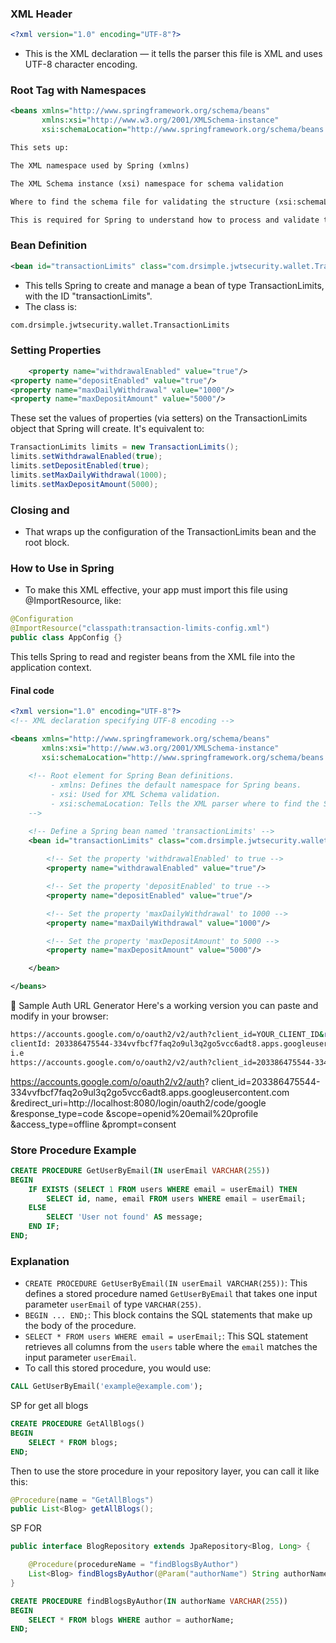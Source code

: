 ### XML Header
```xml
<?xml version="1.0" encoding="UTF-8"?>
```
- This is the XML declaration — it tells the parser this file is XML and uses UTF-8 character encoding.

### Root <beans> Tag with Namespaces
```xml
<beans xmlns="http://www.springframework.org/schema/beans"
       xmlns:xsi="http://www.w3.org/2001/XMLSchema-instance"
       xsi:schemaLocation="http://www.springframework.org/schema/beans http://www.springframework.org/schema/beans/spring-beans.xsd">
```
```txt
This sets up:

The XML namespace used by Spring (xmlns)

The XML Schema instance (xsi) namespace for schema validation

Where to find the schema file for validating the structure (xsi:schemaLocation)

This is required for Spring to understand how to process and validate the XML file.
```

### Bean Definition
```xml
<bean id="transactionLimits" class="com.drsimple.jwtsecurity.wallet.TransactionLimits">
```
- This tells Spring to create and manage a bean of type TransactionLimits, with the ID "transactionLimits".
- The class is:
```txt
com.drsimple.jwtsecurity.wallet.TransactionLimits
```

### Setting Properties
```xml
    <property name="withdrawalEnabled" value="true"/>
<property name="depositEnabled" value="true"/>
<property name="maxDailyWithdrawal" value="1000"/>
<property name="maxDepositAmount" value="5000"/>
```
These set the values of properties (via setters) on the TransactionLimits object that Spring will create.
It's equivalent to:

```java
TransactionLimits limits = new TransactionLimits();
limits.setWithdrawalEnabled(true);
limits.setDepositEnabled(true);
limits.setMaxDailyWithdrawal(1000);
limits.setMaxDepositAmount(5000);

```

### Closing </bean> and </beans>
- That wraps up the configuration of the TransactionLimits bean and the root <beans> block.

### How to Use in Spring
- To make this XML effective, your app must import this file using @ImportResource, like:
```java
@Configuration
@ImportResource("classpath:transaction-limits-config.xml")
public class AppConfig {}
```
This tells Spring to read and register beans from the XML file into the application context.

#### Final code
```xml
<?xml version="1.0" encoding="UTF-8"?>
<!-- XML declaration specifying UTF-8 encoding -->

<beans xmlns="http://www.springframework.org/schema/beans"
       xmlns:xsi="http://www.w3.org/2001/XMLSchema-instance"
       xsi:schemaLocation="http://www.springframework.org/schema/beans http://www.springframework.org/schema/beans/spring-beans.xsd">
       
    <!-- Root element for Spring Bean definitions.
         - xmlns: Defines the default namespace for Spring beans.
         - xsi: Used for XML Schema validation.
         - xsi:schemaLocation: Tells the XML parser where to find the Spring beans schema.
    -->

    <!-- Define a Spring bean named 'transactionLimits' -->
    <bean id="transactionLimits" class="com.drsimple.jwtsecurity.wallet.TransactionLimits">
        
        <!-- Set the property 'withdrawalEnabled' to true -->
        <property name="withdrawalEnabled" value="true"/>

        <!-- Set the property 'depositEnabled' to true -->
        <property name="depositEnabled" value="true"/>

        <!-- Set the property 'maxDailyWithdrawal' to 1000 -->
        <property name="maxDailyWithdrawal" value="1000"/>

        <!-- Set the property 'maxDepositAmount' to 5000 -->
        <property name="maxDepositAmount" value="5000"/>

    </bean>

</beans>
```

🔄 Sample Auth URL Generator
Here's a working version you can paste and modify in your browser:

```bash
https://accounts.google.com/o/oauth2/v2/auth?client_id=YOUR_CLIENT_ID&redirect_uri=http://localhost:8080/auth/google/callback&response_type=code&scope=email%20profile&access_type=offline&prompt=consent
clientId: 203386475544-334vvfbcf7faq2o9ul3q2go5vcc6adt8.apps.googleusercontent.com
i.e
https://accounts.google.com/o/oauth2/v2/auth?client_id=203386475544-334vvfbcf7faq2o9ul3q2go5vcc6adt8.apps.googleusercontent.com&redirect_uri=http://localhost:8080/login/oauth2/code/google&response_type=code&scope=email%20profile&access_type=offline&prompt=consent
```

https://accounts.google.com/o/oauth2/v2/auth?
client_id=203386475544-334vvfbcf7faq2o9ul3q2go5vcc6adt8.apps.googleusercontent.com
&redirect_uri=http://localhost:8080/login/oauth2/code/google
&response_type=code
&scope=openid%20email%20profile
&access_type=offline
&prompt=consent


### Store Procedure Example
```sql
CREATE PROCEDURE GetUserByEmail(IN userEmail VARCHAR(255))
BEGIN
    IF EXISTS (SELECT 1 FROM users WHERE email = userEmail) THEN
        SELECT id, name, email FROM users WHERE email = userEmail;
    ELSE
        SELECT 'User not found' AS message;
    END IF;
END;

```

### Explanation
- `CREATE PROCEDURE GetUserByEmail(IN userEmail VARCHAR(255))`: This defines a stored procedure named `GetUserByEmail` that takes one input parameter `userEmail` of type `VARCHAR(255)`.
- `BEGIN ... END;`: This block contains the SQL statements that make up the body of the procedure.
- `SELECT * FROM users WHERE email = userEmail;`: This SQL statement retrieves all columns from the `users` table where the `email` matches the input parameter `userEmail`.
- To call this stored procedure, you would use:
```sql
CALL GetUserByEmail('example@example.com');
```


SP for get all blogs
```sql
CREATE PROCEDURE GetAllBlogs()
BEGIN
    SELECT * FROM blogs;
END;
```

Then to use the store procedure in your repository layer, you can call it like this:

```java
@Procedure(name = "GetAllBlogs")
public List<Blog> getAllBlogs();
```

SP FOR
```java
public interface BlogRepository extends JpaRepository<Blog, Long> {

    @Procedure(procedureName = "findBlogsByAuthor")
    List<Blog> findBlogsByAuthor(@Param("authorName") String authorName);
}
```

```sql
CREATE PROCEDURE findBlogsByAuthor(IN authorName VARCHAR(255))
BEGIN
    SELECT * FROM blogs WHERE author = authorName;
END;
```

